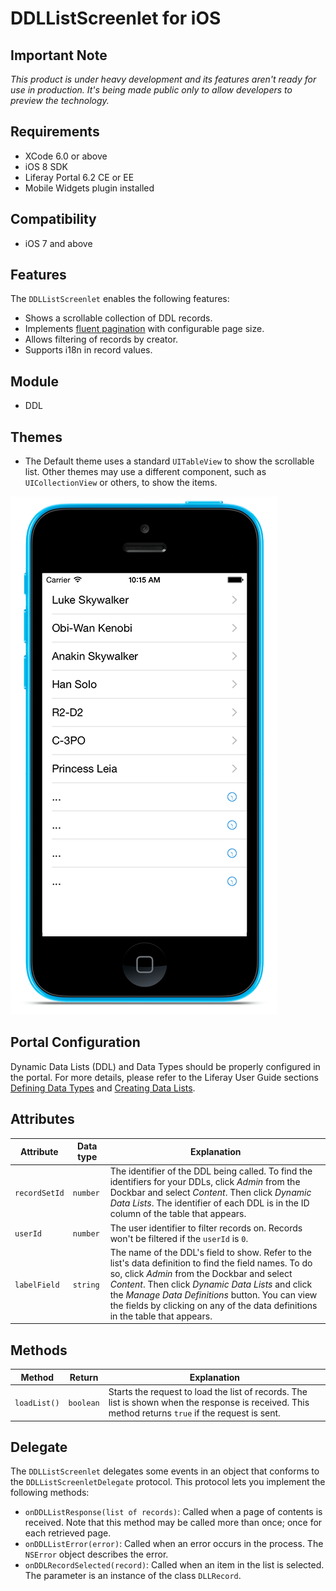 # DDLListScreenlet for iOS

## Important Note

_This product is under heavy development and its features aren't ready for use in production. It's being made public only to allow developers to preview the technology._

## Requirements

- XCode 6.0 or above
- iOS 8 SDK
- Liferay Portal 6.2 CE or EE
- Mobile Widgets plugin installed

## Compatibility

- iOS 7 and above

## Features

The `DDLListScreenlet` enables the following features:

- Shows a scrollable collection of DDL records.
- Implements [fluent pagination](http://www.iosnomad.com/blog/2014/4/21/fluent-pagination) with configurable page size.
- Allows filtering of records by creator.
- Supports i18n in record values.

## Module

- DDL

## Themes

- The Default theme uses a standard `UITableView` to show the scrollable list. Other themes may use a different component, such as `UICollectionView` or others, to show the items.

![The DDLList screenlet using the Default theme.](Images/ddllist.png)

## Portal Configuration

Dynamic Data Lists (DDL) and Data Types should be properly configured in the portal. For more details, please refer to the Liferay User Guide sections [Defining Data Types](https://www.liferay.com/documentation/liferay-portal/6.2/user-guide/-/ai/building-a-list-platform-in-liferay-and-liferay-portal-6-2-user-guide-10-en) and [Creating Data Lists](https://www.liferay.com/documentation/liferay-portal/6.2/user-guide/-/ai/creating-data-lists-liferay-portal-6-2-user-guide-10-en).

## Attributes

| Attribute | Data type | Explanation |
|-----------|-----------|-------------| 
| `recordSetId` | `number` | The identifier of the DDL being called. To find the identifiers for your DDLs, click *Admin* from the Dockbar and select *Content*. Then click *Dynamic Data Lists*. The identifier of each DDL is in the ID column of the table that appears. |
| `userId` | `number` | The user identifier to filter records on. Records won't be filtered if the `userId` is `0`. |
| `labelField` | `string` | The name of the DDL's field to show. Refer to the list's data definition to find the field names. To do so, click *Admin* from the Dockbar and select *Content*. Then click *Dynamic Data Lists* and click the *Manage Data Definitions* button. You can view the fields by clicking on any of the data definitions in the table that appears. |

## Methods

| Method | Return | Explanation |
|-----------|-----------|-------------| 
|  `loadList()` | `boolean` | Starts the request to load the list of records. The list is shown when the response is received. This method returns `true` if the request is sent. |

## Delegate

The `DDLListScreenlet` delegates some events in an object that conforms to the `DDLListScreenletDelegate` protocol. This protocol lets you implement the following methods:

- `onDDLListResponse(list of records)`: Called when a page of contents is received. Note that this method may be called more than once; once for each retrieved page.
- `onDDLListError(error)`: Called when an error occurs in the process. The `NSError` object describes the error.
- `onDDLRecordSelected(record)`: Called when an item in the list is selected. The parameter is an instance of the class `DLLRecord`.

